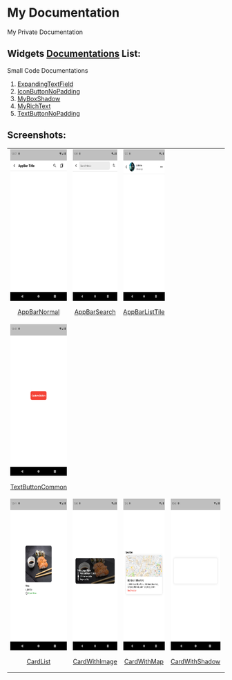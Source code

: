 
# My Documentation

My Private Documentation
<br>

## Widgets [Documentations](https://github.com/ccprogrammer/my-docs/tree/main/lib/docs) List:

Small Code Documentations

1. [ExpandingTextField](https://github.com/ccprogrammer/my-docs/tree/main/lib/docs) 
2. [IconButtonNoPadding](https://github.com/ccprogrammer/my-docs/tree/main/lib/docs) 
3. [MyBoxShadow](https://github.com/ccprogrammer/my-docs/tree/main/lib/docs) 
4. [MyRichText](https://github.com/ccprogrammer/my-docs/tree/main/lib/docs) 
5. [TextButtonNoPadding](https://github.com/ccprogrammer/my-docs/tree/main/lib/docs) 


## Screenshots:

<table align="center" style="margin: 0px auto;">
  <tr>
    <td>
        <div style="text-align: center;">
            <img src="docs_image/AppbarNormal.png" height="350px"/>
            <p><a href="lib/docs/app_bar/AppBarNormal.dart" target="_blank">AppBarNormal</a></p>
        </div>
    </td>
    <td>
        <div style="text-align: center;">
            <img src="docs_image/AppBarSearch.png" height="350px"/>
            <p><a href="lib/docs/app_bar/AppBarSearch.dart" target="_blank">AppBarSearch</a></p>
        </div>
    </td>
    <td>
        <div style="text-align: center;">
            <img src="docs_image/AppBarListTile.png" height="350px"/>
            <p><a href="lib/docs/app_bar/AppBarListTile.dart" target="_blank">AppBarListTile</a></p>
        </div>
    </td>

   
  </tr>
  <tr>
        <td>
        <div style="text-align: center;">
            <img src="docs_image/TextButtonCommon.png" height="350px"/>
            <p><a href="lib/docs/button/TextButtonCommon.dart" target="_blank">TextButtonCommon</a></p>
        </div>
    </td>
  </tr>
    <tr>
        <td>
        <div style="text-align: center;">
            <img src="docs_image/CardList.png" height="350px"/>
            <p><a href="lib/docs/card/CardList.dart" target="_blank">CardList</a></p>
        </div>
    </td>
       <td>
        <div style="text-align: center;">
            <img src="docs_image/CardWithImage.png" height="350px"/>
            <p><a href="lib/docs/card/CardWithImage.dart" target="_blank">CardWithImage</a></p>
        </div>
    </td>
       <td>
        <div style="text-align: center;">
            <img src="docs_image/CardWithMap.png" height="350px"/>
            <p><a href="lib/docs/card/CardWithMap.dart" target="_blank">CardWithMap</a></p>
        </div>
    </td>
         <td>
        <div style="text-align: center;">
            <img src="docs_image/CardWithShadow.png" height="350px"/>
            <p><a href="lib/docs/card/CardWithShadow.dart" target="_blank">CardWithShadow</a></p>
        </div>
    </td>
         <td>
        <div style="text-align: center;">
            <img src="docs_image/CardWithStretchHeaderImage.png" height="350px"/>
            <p><a href="lib/docs/card/CardWithStretchHeaderImage.dart" target="_blank">CardWithStretchHeaderImage</a></p>
        </div>
    </td>
  </tr>
  
</table>
